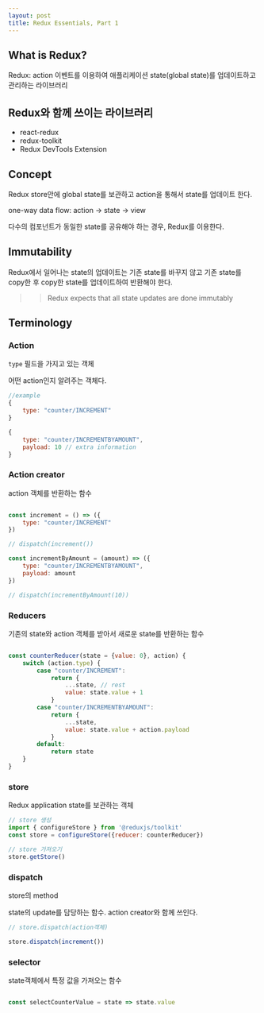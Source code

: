 ```yaml
---
layout: post 
title: Redux Essentials, Part 1
---
```


## What is Redux?

Redux: action 이벤트를 이용하여 애플리케이션 state(global state)를 업데이트하고 관리하는 라이브러리

## Redux와 함께 쓰이는 라이브러리

- react-redux
- redux-toolkit
- Redux DevTools Extension

## Concept

Redux store안에 global state를 보관하고 action을 통해서 state를 업데이트 한다.

one-way data flow: action -> state -> view

다수의 컴포넌트가 동일한 state를 공유해야 하는 경우, Redux를 이용한다.

## Immutability

Redux에서 일어나는 state의 업데이트는 기존 state를 바꾸지 않고 기존 state를 copy한 후 copy한 state를 업데이트하여 반환해야 한다.

>> Redux expects that all state updates are done immutably

## Terminology

### Action

`type` 필드을 가지고 있는 객체

어떤 action인지 알려주는 객체다.

```jsx
//example
{
    type: "counter/INCREMENT"
}

{
    type: "counter/INCREMENTBYAMOUNT",
    payload: 10 // extra information
}

```

### Action creator

action 객체를 반환하는 함수

```jsx

const increment = () => ({
    type: "counter/INCREMENT"
})

// dispatch(increment())

const incrementByAmount = (amount) => ({
    type: "counter/INCREMENTBYAMOUNT",
    payload: amount
})

// dispatch(incrementByAmount(10))

```

### Reducers

기존의 state와 action 객체를 받아서 새로운 state를 반환하는 함수

```jsx

const counterReducer(state = {value: 0}, action) {
    switch (action.type) {
        case "counter/INCREMENT":
            return {
                ...state, // rest
                value: state.value + 1
            }
        case "counter/INCREMENTBYAMOUNT":
            return {
                ...state, 
                value: state.value + action.payload
            }
        default:
            return state
    }
}

```

### store

Redux application state를 보관하는 객체

```jsx
// store 생성
import { configureStore } from '@reduxjs/toolkit'
const store = configureStore({reducer: counterReducer})

// store 가져오기
store.getStore()

```

### dispatch

store의 method

state의 update를 담당하는 함수. action creator와 함께 쓰인다.

```jsx
// store.dispatch(action객체)

store.dispatch(increment())

```

### selector

state객체에서 특정 값을 가져오는 함수

```jsx

const selectCounterValue = state => state.value

```

